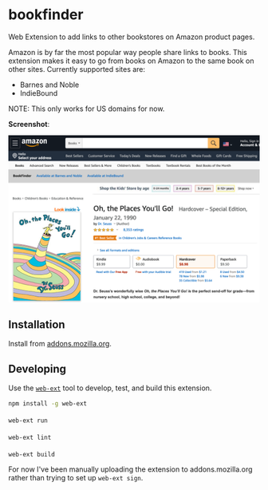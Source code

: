 # bookfinder

Web Extension to add links to other bookstores on Amazon product pages.

Amazon is by far the most popular way people share links to books. This
extension makes it easy to go from books on Amazon to the same book on other sites. Currently supported sites are:

- Barnes and Noble
- IndieBound

NOTE: This only works for US domains for now.

**Screenshot**:

![Bookfinder on Amazon](bookfinder.png)

## Installation

Install from [addons.mozilla.org][amo].

[amo]: https://addons.mozilla.org/en-US/firefox/addon/bookfinder/

## Developing

Use the [`web-ext`](https://github.com/mozilla/web-ext) tool to develop, test,
and build this extension.

```sh
npm install -g web-ext

web-ext run

web-ext lint

web-ext build
```

For now I've been manually uploading the extension to addons.mozilla.org rather
than trying to set up `web-ext sign`.
